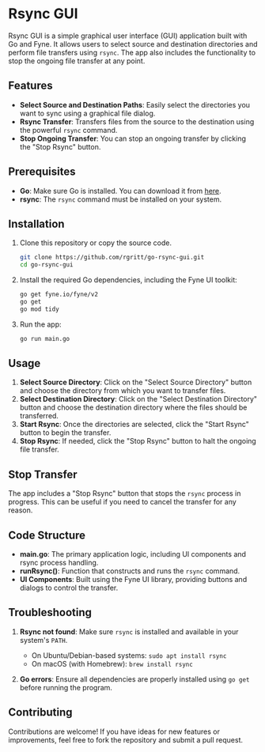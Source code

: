 
# Rsync GUI

Rsync GUI is a simple graphical user interface (GUI) application built with Go and Fyne. It allows users to select source and destination directories and perform file transfers using `rsync`. The app also includes the functionality to stop the ongoing file transfer at any point.

## Features

- **Select Source and Destination Paths**: Easily select the directories you want to sync using a graphical file dialog.
- **Rsync Transfer**: Transfers files from the source to the destination using the powerful `rsync` command.
- **Stop Ongoing Transfer**: You can stop an ongoing transfer by clicking the "Stop Rsync" button.

## Prerequisites

- **Go**: Make sure Go is installed. You can download it from [here](https://golang.org/dl/).
- **rsync**: The `rsync` command must be installed on your system.

## Installation

1. Clone this repository or copy the source code.

   ```bash
   git clone https://github.com/rgritt/go-rsync-gui.git
   cd go-rsync-gui
   ```

2. Install the required Go dependencies, including the Fyne UI toolkit:

   ```bash
   go get fyne.io/fyne/v2
   go get
   go mod tidy
   ```

3. Run the app:

   ```bash
   go run main.go
   ```

## Usage

1. **Select Source Directory**: Click on the "Select Source Directory" button and choose the directory from which you want to transfer files.
2. **Select Destination Directory**: Click on the "Select Destination Directory" button and choose the destination directory where the files should be transferred.
3. **Start Rsync**: Once the directories are selected, click the "Start Rsync" button to begin the transfer.
4. **Stop Rsync**: If needed, click the "Stop Rsync" button to halt the ongoing file transfer.

## Stop Transfer

The app includes a "Stop Rsync" button that stops the `rsync` process in progress. This can be useful if you need to cancel the transfer for any reason.

## Code Structure

- **main.go**: The primary application logic, including UI components and rsync process handling.
- **runRsync()**: Function that constructs and runs the `rsync` command.
- **UI Components**: Built using the Fyne UI library, providing buttons and dialogs to control the transfer.

## Troubleshooting

1. **Rsync not found**: Make sure `rsync` is installed and available in your system's `PATH`.
   - On Ubuntu/Debian-based systems: `sudo apt install rsync`
   - On macOS (with Homebrew): `brew install rsync`

2. **Go errors**: Ensure all dependencies are properly installed using `go get` before running the program.

## Contributing

Contributions are welcome! If you have ideas for new features or improvements, feel free to fork the repository and submit a pull request.